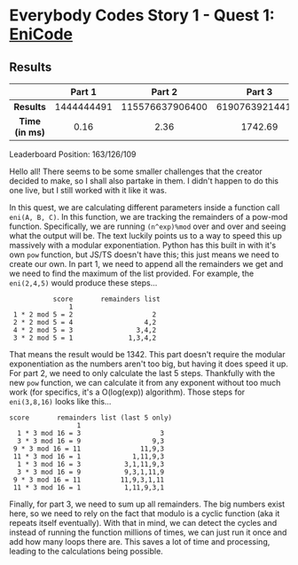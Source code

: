 # Everybody Codes Story 1 - Quest 1: [EniCode](https://everybody.codes/story/1/quests/1)

## Results
| | **Part 1** | **Part 2** | **Part 3** |
|:--:|:---:|:---:|:---:|
| **Results** | 1444444491 | 115576637906400 | 619076392144178 |
| **Time (in ms)** | 0.16 | 2.36 | 1742.69 |

Leaderboard Position: 163/126/109

Hello all! There seems to be some smaller challenges that the creator decided to make, so I shall also partake in them. I didn't happen to do this one live, but I still worked with it like it was.

In this quest, we are calculating different parameters inside a function call `eni(A, B, C)`. In this function, we are tracking the remainders of a pow-mod function. Specifically, we are running `(n^exp)%mod` over and over and seeing what the output will be. The text luckily points us to a way to speed this up massively with a modular exponentiation. Python has this built in with it's own `pow` function, but JS/TS doesn't have this; this just means we need to create our own. In part 1, we need to append all the remainders we get and we need to find the maximum of the list provided. For example, the `eni(2,4,5)` would produce these steps...

```
           score       remainders list 
               1
 1 * 2 mod 5 = 2                    2
 2 * 2 mod 5 = 4                  4,2
 4 * 2 mod 5 = 3                3,4,2
 3 * 2 mod 5 = 1              1,3,4,2
```

That means the result would be 1342. This part doesn't require the modular exponentiation as the numbers aren't too big, but having it does speed it up. For part 2, we need to only calculate the last 5 steps. Thankfully with the new `pow` function, we can calculate it from any exponent without too much work (for specifics, it's a O(log(exp)) algorithm). Those steps for `eni(3,8,16)` looks like this...

```
score       remainders list (last 5 only) 
                 1                
  1 * 3 mod 16 = 3                    3
  3 * 3 mod 16 = 9                  9,3
 9 * 3 mod 16 = 11               11,9,3
 11 * 3 mod 16 = 1             1,11,9,3
  1 * 3 mod 16 = 3           3,1,11,9,3
  3 * 3 mod 16 = 9           9,3,1,11,9
 9 * 3 mod 16 = 11          11,9,3,1,11
 11 * 3 mod 16 = 1           1,11,9,3,1
```

Finally, for part 3, we need to sum up all remainders. The big numbers exist here, so we need to rely on the fact that modulo is a cyclic function (aka it repeats itself eventually). With that in mind, we can detect the cycles and instead of running the function millions of times, we can just run it once and add how many loops there are. This saves a lot of time and processing, leading to the calculations being possible.